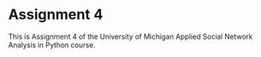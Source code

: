 # Assignment 4
This is Assignment 4 of the University of Michigan Applied Social Network Analysis in Python course.
